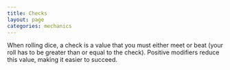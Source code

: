 ```yaml
---
title: Checks
layout: page
categories: mechanics
---
```


When rolling dice, a check is a value that you must either meet or beat (your roll has to be greater than or equal to the check).
Positive modifiers reduce this value, making it easier to succeed.
